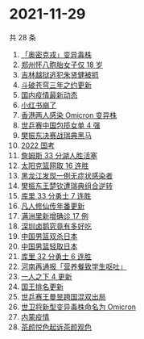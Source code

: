 # 2021-11-29

共 28 条

<!-- BEGIN -->
<!-- 最后更新时间 Mon Nov 29 2021 16:16:50 GMT+0800 (China Standard Time) -->

1. [「奥密克戎」变异毒株](https://www.zhihu.com/search?q=奥密克戎)
1. [郑州怀八胞胎女子仅 18 岁](https://www.zhihu.com/search?q=郑州八胞胎)
1. [吉林越狱逃犯朱贤健被抓](https://www.zhihu.com/search?q=朱贤健)
1. [斗破苍穹三年之约更新](https://www.zhihu.com/search?q=斗破苍穹三年之约)
1. [国内疫情最新动态](https://www.zhihu.com/search?q=疫情)
1. [小红书崩了](https://www.zhihu.com/search?q=小红书)
1. [香港两人感染 Omicron 变异株](https://www.zhihu.com/search?q=Omicron)
1. [世乒赛中国包揽女单 4 强](https://www.zhihu.com/search?q=世乒赛)
1. [樊振东决赛战瑞典黑马](https://www.zhihu.com/search?q=世乒赛)
1. [2022 国考](https://www.zhihu.com/search?q=国考)
1. [詹姆斯 33 分湖人胜活塞](https://www.zhihu.com/search?q=湖人)
1. [太阳克篮网取 16 连胜](https://www.zhihu.com/search?q=太阳)
1. [黑龙江发现一例无症状感染者](https://www.zhihu.com/search?q=黑龙江疫情)
1. [樊振东王楚钦遭瑞典组合逆转](https://www.zhihu.com/search?q=休斯敦世乒赛)
1. [库里 33 分勇士 7 连胜](https://www.zhihu.com/search?q=勇士)
1. [凡人修仙传年番更新](https://www.zhihu.com/search?q=凡人修仙传)
1. [满洲里新增确诊 17 例](https://www.zhihu.com/search?q=满洲里疫情)
1. [深圳卤鹅究竟有多好吃](https://www.zhihu.com/search?q=深圳卤鹅)
1. [中国男篮双杀日本](https://www.zhihu.com/search?q=中国男篮)
1. [中国男篮轻取日本](https://www.zhihu.com/search?q=中国男篮)
1. [库里 32 分勇士 6 连胜](https://www.zhihu.com/search?q=勇士)
1. [河南再通报「营养餐致学生呕吐」](https://www.zhihu.com/search?q=河南营养餐)
1. [一人之下 4 更新](https://www.zhihu.com/search?q=一人之下4)
1. [国王排名更新](https://www.zhihu.com/search?q=国王排名)
1. [世乒赛王曼昱跨国混双出局](https://www.zhihu.com/search?q=世乒赛混双)
1. [世卫将新型变异毒株命名为 Omicron](https://www.zhihu.com/search?q=新型变异毒株)
1. [内蒙疫情](https://www.zhihu.com/search?q=内蒙疫情)
1. [茶颜悦色起诉茶颜观色](https://www.zhihu.com/search?q=茶颜悦色)

<!-- END -->
